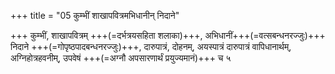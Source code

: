 +++
title = "05 कुम्भीं शाखापवित्रमभिधानीन् निदाने"

+++
कुम्भीं, शाखापवित्रम् +++(=दर्भत्रयसहिता शलाका)+++, अभिधानीं+++(=वत्सबन्धनरज्जुः)+++ निदाने +++(=गोपृष्ठपादबन्धनरज्जुः)+++, दारुपात्रं, दोहनम्, अयस्पात्रं दारुपात्रं वापिधानार्थम्, अग्निहोत्रहवनीम्, उपवेषं +++(=अग्नौ अपसारणार्थं प्रयुज्यमानं)+++ च ५  
